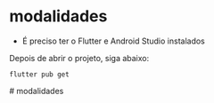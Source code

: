 # modalidades

- É preciso ter o Flutter e Android Studio instalados

Depois de abrir o projeto, siga abaixo:

```
flutter pub get
```
#   m o d a l i d a d e s  
 